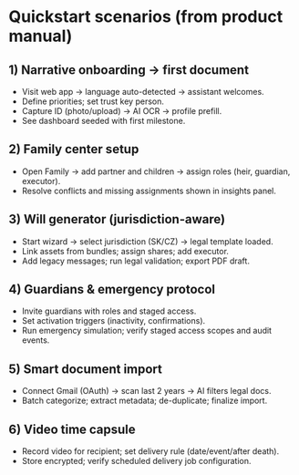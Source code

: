 # Quickstart scenarios (from product manual)

## 1) Narrative onboarding → first document

- Visit web app → language auto-detected → assistant welcomes.
- Define priorities; set trust key person.
- Capture ID (photo/upload) → AI OCR → profile prefill.
- See dashboard seeded with first milestone.

## 2) Family center setup

- Open Family → add partner and children → assign roles (heir, guardian, executor).
- Resolve conflicts and missing assignments shown in insights panel.

## 3) Will generator (jurisdiction-aware)

- Start wizard → select jurisdiction (SK/CZ) → legal template loaded.
- Link assets from bundles; assign shares; add executor.
- Add legacy messages; run legal validation; export PDF draft.

## 4) Guardians & emergency protocol

- Invite guardians with roles and staged access.
- Set activation triggers (inactivity, confirmations).
- Run emergency simulation; verify staged access scopes and audit events.

## 5) Smart document import

- Connect Gmail (OAuth) → scan last 2 years → AI filters legal docs.
- Batch categorize; extract metadata; de-duplicate; finalize import.

## 6) Video time capsule

- Record video for recipient; set delivery rule (date/event/after death).
- Store encrypted; verify scheduled delivery job configuration.
